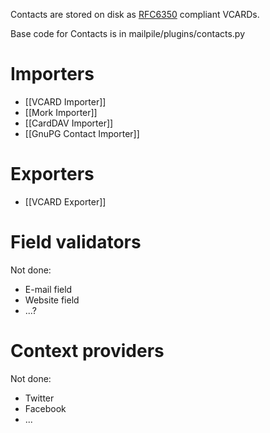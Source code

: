 
Contacts are stored on disk as [RFC6350](https://tools.ietf.org/html/rfc6350) compliant VCARDs.

Base code for Contacts is in mailpile/plugins/contacts.py

# Importers
* [[VCARD Importer]]
* [[Mork Importer]]
* [[CardDAV Importer]]
* [[GnuPG Contact Importer]]

# Exporters
* [[VCARD Exporter]]

# Field validators
Not done:
* E-mail field
* Website field
* ...?

# Context providers
Not done:
* Twitter
* Facebook
* ...